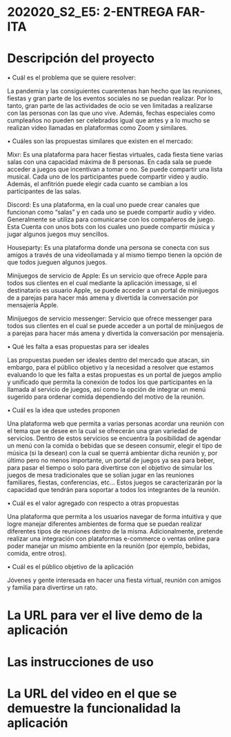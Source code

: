 # 202020_S2_E5: 2-ENTREGA FAR-ITA
# Descripción del proyecto
• Cuál es el problema que se quiere resolver: 

La pandemia y las consiguientes cuarentenas han hecho que las reuniones, fiestas y gran parte de los eventos sociales no se puedan realizar. Por lo tanto, gran parte de las actividades de ocio se ven limitadas a realizarse con las personas con las que uno vive. Además, fechas especiales como cumpleaños no pueden ser celebrados igual que antes y a lo mucho se realizan video llamadas en plataformas como Zoom y similares.

• Cuáles son las propuestas similares que existen en el mercado: 

Mixr: Es una plataforma para hacer fiestas virtuales, cada fiesta tiene varias salas con una capacidad máxima de 8 personas. En cada sala se puede acceder a juegos que incentivan a tomar o no. Se puede compartir una lista musical. Cada uno de los participantes puede compartir video y audio.  Además, el anfitrión puede elegir cada cuanto se cambian a los participantes de las salas.

Discord: Es una plataforma, en la cual uno puede crear canales que funcionan como “salas” y en cada uno se puede compartir audio y video. Generalmente se utiliza para comunicarse con los compañeros de juego. Esta Cuenta con unos bots con los cuales uno puede compartir música y jugar algunos juegos muy sencillos. 

Houseparty: Es una plataforma donde una persona se conecta con sus amigos a través de una videollamada y al mismo tiempo tienen la opción de que todos jueguen algunos juegos.

Minijuegos de servicio de Apple: Es un servicio que ofrece Apple para todos sus clientes en el cual mediante la aplicación imessage, si el destinatario es usuario Apple, se puede acceder a un portal de minijuegos de a parejas para hacer más amena y divertida la conversación por mensajería Apple.

Minijuegos de servicio messenger: Servicio que ofrece messenger para todos sus clientes en el cual se puede acceder a un portal de minijuegos de a parejas para hacer más amena y divertida la conversación por mensajería. 

• Qué les falta a esas propuestas para ser ideales

Las propuestas pueden ser ideales dentro del mercado que atacan, sin embargo, para el público objetivo y la necesidad a resolver que estamos evaluando lo que les falta a estas propuestas es un portal de juegos amplio y unificado que permita la conexión de todos los que participantes en la llamada al servicio de juegos, así como la opción de integrar un menú sugerido para ordenar comida dependiendo del motivo de la reunión.

• Cuál es la idea que ustedes proponen 

Una plataforma web que permita a varias personas acordar una reunión con el tema que se desee en la cual se ofrecerán una gran variedad de servicios. Dentro de estos servicios se encuentra la posibilidad de agendar un menú con la comida o bebidas que se deseen consumir, elegir el tipo de música (si la desean) con la cual se querrá ambientar dicha reunión y, por último pero no menos importante, un portal de juegos ya sea para beber, para pasar el tiempo o solo para divertirse con el objetivo de simular los juegos de mesa tradicionales que se solían jugar en las reuniones familiares, fiestas, conferencias, etc... Estos juegos se caracterizarán por la capacidad que tendrán para soportar a todos los integrantes de la reunión.

• Cuál es el valor agregado con respecto a otras propuestas 

Una plataforma que permita a los usuarios navegar de forma intuitiva y que logre manejar diferentes ambientes de forma que se puedan realizar diferentes tipos de reuniones dentro de la misma. Adicionalmente, pretende realizar una integración con plataformas e-commerce o ventas online para poder manejar un mismo ambiente en la reunión (por ejemplo, bebidas, comida, entre otros).

• Cuál es el público objetivo de la aplicación

Jóvenes y gente interesada en hacer una fiesta virtual, reunión con amigos y familia para divertirse un rato.

# La URL para ver el live demo de la aplicación

# Las instrucciones de uso 

# La URL del video en el que se demuestre la funcionalidad la aplicación
